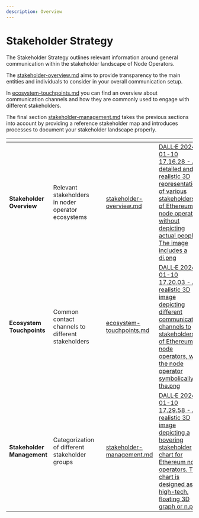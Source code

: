 ```yaml
---
description: Overview
---
```


# Stakeholder Strategy

The Stakeholder Strategy outlines relevant information around general communication within the stakeholder landscape of Node Operators.&#x20;

The [stakeholder-overview.md](stakeholder-overview.md "mention") aims to provide transparency to the main entities and individuals to consider in your overall communication setup.&#x20;

In [ecosystem-touchpoints.md](ecosystem-touchpoints.md "mention") you can find an overview about communication channels and how they are commonly used to engage with different stakeholders.&#x20;

The final section [stakeholder-management.md](stakeholder-management.md "mention") takes the previous sections into account by providing a reference stakeholder map and introduces processes to document your stakeholder landscape properly.

<table data-view="cards"><thead><tr><th></th><th></th><th></th><th data-hidden data-card-target data-type="content-ref"></th><th data-hidden data-card-cover data-type="files"></th></tr></thead><tbody><tr><td><strong>Stakeholder Overview</strong></td><td>Relevant stakeholders in noder operator ecosystems</td><td></td><td><a href="stakeholder-overview.md">stakeholder-overview.md</a></td><td><a href="../../.gitbook/assets/DALL·E 2024-01-10 17.16.28 - A detailed and realistic 3D representation of various stakeholders of Ethereum node operators without depicting actual people. The image includes a di.png">DALL·E 2024-01-10 17.16.28 - A detailed and realistic 3D representation of various stakeholders of Ethereum node operators without depicting actual people. The image includes a di.png</a></td></tr><tr><td><strong>Ecosystem Touchpoints</strong></td><td>Common contact channels to different stakeholders</td><td></td><td><a href="ecosystem-touchpoints.md">ecosystem-touchpoints.md</a></td><td><a href="../../.gitbook/assets/DALL·E 2024-01-10 17.20.03 - A realistic 3D image depicting different communication channels to stakeholders of Ethereum node operators, with the node operator symbolically in the.png">DALL·E 2024-01-10 17.20.03 - A realistic 3D image depicting different communication channels to stakeholders of Ethereum node operators, with the node operator symbolically in the.png</a></td></tr><tr><td><strong>Stakeholder Management</strong></td><td>Categorization of different stakeholder groups</td><td></td><td><a href="stakeholder-management.md">stakeholder-management.md</a></td><td><a href="../../.gitbook/assets/DALL·E 2024-01-10 17.29.58 - A realistic 3D image depicting a hovering stakeholder chart for Ethereum node operators. This chart is designed as a high-tech, floating 3D graph or n.png">DALL·E 2024-01-10 17.29.58 - A realistic 3D image depicting a hovering stakeholder chart for Ethereum node operators. This chart is designed as a high-tech, floating 3D graph or n.png</a></td></tr></tbody></table>
